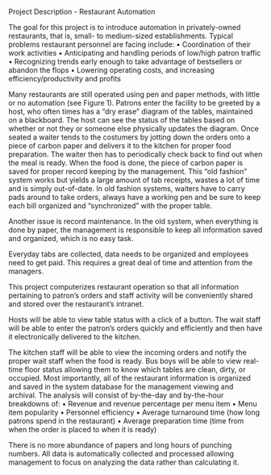 Project Description - Restaurant Automation

The goal for this project is to introduce automation in privately-owned restaurants, that is, small- to medium-sized establishments. Typical problems restaurant personnel are facing include: 
• Coordination of their work activities 
• Anticipating and handling periods of low/high patron traffic 
• Recognizing trends early enough to take advantage of bestsellers or abandon the flops 
• Lowering operating costs, and increasing efficiency/productivity and profits 

Many restaurants are still operated using pen and paper methods, with little or no automation (see Figure 1). Patrons enter the facility to be greeted by a host, who often times has a “dry erase” diagram of the tables, maintained on a blackboard. The host can see the status of the tables based on whether or not they or someone else physically updates the diagram. Once seated a waiter tends to the costumers by jotting down the orders onto a piece of carbon paper and delivers it to the kitchen for proper food preparation. The waiter then has to periodically check back to find out when the meal is ready. When the food is done, the piece of carbon paper is saved for proper record keeping by the management. This “old fashion” system works but yields a large amount of tab receipts, wastes a lot of time and is simply out-of-date. In old fashion systems, waiters have to carry pads around to take orders, always have a working pen and be sure to keep each bill organized and “synchronized” with the proper table. 

Another issue is record maintenance. In the old system, when everything is done by paper, the management is responsible to keep all information saved and organized, which is no easy task. 

Everyday tabs are collected, data needs to be organized and employees need to get paid. This requires a great deal of time and attention from the managers. 

This project computerizes restaurant operation so that all information pertaining to patron’s orders and staff activity will be conveniently shared and stored over the restaurant’s intranet. 

Hosts will be able to view table status with a click of a button. The wait staff will be able to enter the patron’s orders quickly and efficiently and then have it electronically delivered to the kitchen. 

The kitchen staff will be able to view the incoming orders and notify the proper wait staff when the food is ready. Bus boys will be able to view real-time floor status allowing them to know which tables are clean, dirty, or occupied. Most importantly, all of the restaurant information is organized and saved in the system database for the management viewing and archival. The analysis will consist of by-the-day and by-the-hour breakdowns of: 
• Revenue and revenue percentage per menu item 
• Menu item popularity 
• Personnel efficiency 
• Average turnaround time (how long patrons spend in the restaurant) 
• Average preparation time (time from when the order is placed to when it is ready) 

There is no more abundance of papers and long hours of punching numbers. All data is automatically collected and processed allowing management to focus on analyzing the data rather than calculating it.
